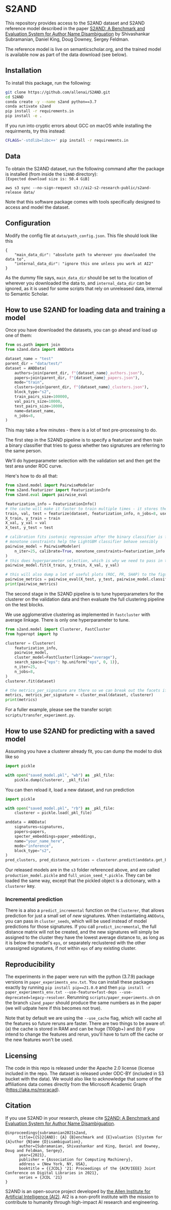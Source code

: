 # S2AND
This repository provides access to the S2AND dataset and S2AND reference model described in the paper [S2AND: A Benchmark and Evaluation System for Author Name Disambiguation](https://api.semanticscholar.org/CorpusID:232233421) by Shivashankar Subramanian, Daniel King, Doug Downey, Sergey Feldman.

The reference model is live on semanticscholar.org, and the trained model is available now as part of the data download (see below).

## Installation
To install this package, run the following:

```bash
git clone https://github.com/allenai/S2AND.git
cd S2AND
conda create -y --name s2and python==3.7
conda activate s2and
pip install -r requirements.in
pip install -e .
```

If you run into cryptic errors about GCC on macOS while installing the requirments, try this instead:
```bash
CFLAGS='-stdlib=libc++' pip install -r requirements.in
```

## Data 
To obtain the S2AND dataset, run the following command after the package is installed (from inside the `S2AND` directory):  
```[Expected download size is: 50.4 GiB]```

`aws s3 sync --no-sign-request s3://ai2-s2-research-public/s2and-release data/`

Note that this software package comes with tools specifically designed to access and model the dataset.

## Configuration
Modify the config file at `data/path_config.json`. This file should look like this
```
{
    "main_data_dir": "absolute path to wherever you downloaded the data to",
    "internal_data_dir": "ignore this one unless you work at AI2"
}
```
As the dummy file says, `main_data_dir` should be set to the location of wherever you downloaded the data to, and
`internal_data_dir` can be ignored, as it is used for some scripts that rely on unreleased data, internal to Semantic Scholar.

## How to use S2AND for loading data and training a model
Once you have downloaded the datasets, you can go ahead and load up one of them:

```python
from os.path import join
from s2and.data import ANDData

dataset_name = "test"
parent_dir = "data/test/"
dataset = ANDData(
    authors=join(parent_dir, f"{dataset_name}_authors.json"),
    papers=join(parent_dir, f"{dataset_name}_papers.json"),
    mode="train",
    clusters=join(parent_dir, f"{dataset_name}_clusters.json"),
    block_type="s2",
    train_pairs_size=100000,
    val_pairs_size=10000,
    test_pairs_size=10000,
    name=dataset_name,
    n_jobs=8,
)
```

This may take a few minutes - there is a lot of text pre-processing to do.

The first step in the S2AND pipeline is to specify a featurizer and then train a binary classifier
that tries to guess whether two signatures are referring to the same person. 

We'll do hyperparameter selection with the validation set and then get the test area under ROC curve.

Here's how to do all that:

```python
from s2and.model import PairwiseModeler
from s2and.featurizer import FeaturizationInfo
from s2and.eval import pairwise_eval

featurization_info = FeaturizationInfo()
# the cache will make it faster to train multiple times - it stores the features on disk for you
train, val, test = featurize(dataset, featurization_info, n_jobs=8, use_cache=True)
X_train, y_train = train
X_val, y_val = val
X_test, y_test = test

# calibration fits isotonic regression after the binary classifier is fit
# monotone constraints help the LightGBM classifier behave sensibly
pairwise_model = PairwiseModeler(
    n_iter=25, calibrate=True, monotone_constraints=featurization_info.lightgbm_monotone_constraints
)
# this does hyperparameter selection, which is why we need to pass in the validation set.
pairwise_model.fit(X_train, y_train, X_val, y_val)

# this will also dump a lot of useful plots (ROC, PR, SHAP) to the figs_path
pairwise_metrics = pairwise_eval(X_test, y_test, pairwise_model.classifier, figs_path='figs/', title='example')
print(pairwise_metrics)
```

The second stage in the S2AND pipeline is to tune hyperparameters for the clusterer on the validation data
and then evaluate the full clustering pipeline on the test blocks.

We use agglomerative clustering as implemented in `fastcluster` with average linkage.
There is only one hyperparameter to tune.

```python
from s2and.model import Clusterer, FastCluster
from hyperopt import hp

clusterer = Clusterer(
    featurization_info,
    pairwise_model,
    cluster_model=FastCluster(linkage="average"),
    search_space={"eps": hp.uniform("eps", 0, 1)},
    n_iter=25,
    n_jobs=8,
)
clusterer.fit(dataset)

# the metrics_per_signature are there so we can break out the facets if needed
metrics, metrics_per_signature = cluster_eval(dataset, clusterer)
print(metrics)
```

For a fuller example, please see the transfer script: `scripts/transfer_experiment.py`.

## How to use S2AND for predicting with a saved model
Assuming you have a clusterer already fit, you can dump the model to disk like so
```python
import pickle

with open("saved_model.pkl", "wb") as _pkl_file:
    pickle.dump(clusterer, _pkl_file)
```

You can then reload it, load a new dataset, and run prediction
```python
import pickle

with open("saved_model.pkl", "rb") as _pkl_file:
    clusterer = pickle.load(_pkl_file)

anddata = ANDData(
    signatures=signatures,
    papers=papers,
    specter_embeddings=paper_embeddings,
    name="your_name_here",
    mode="inference",
    block_type="s2",
)
pred_clusters, pred_distance_matrices = clusterer.predict(anddata.get_blocks(), anddata)
```

Our released models are in the `s3` folder referenced above, and are called `production_model.pickle` and `full_union_seed_*.pickle`. They can be loaded the same way, except that the pickled object is a dictionary, with a `clusterer` key.

### Incremental prediction
There is a also a `predict_incremental` function on the `Clusterer`, that allows prediction for just a small set of *new* signatures. When instantiating `ANDData`, you can pass in `cluster_seeds`, which will be used instead of model predictions for those signatures. If you call `predict_incremental`, the full distance matrix will not be created, and the new signatures will simply be assigned to the cluster they have the lowest average distance to, as long as it is below the model's `eps`, or separately reclustered with the other unassigned signatures, if not within `eps` of any existing cluster.

## Reproducibility
The experiments in the paper were run with the python (3.7.9) package versions in `paper_experiments_env.txt`. You can install these packages exactly by running `pip install pip==21.0.0` and then `pip install -r paper_experiments_env.txt --use-feature=fast-deps --use-deprecated=legacy-resolver`. Rerunning `scripts/paper_experiments.sh` on the branch `s2and_paper` should produce the same numbers as in the paper (we will udpate here if this becomes not true). 

Note that by default we are using the `--use_cache` flag, which will cache all the features so future reruns are faster. There are two things to be aware of: (a) the cache is stored in RAM and can be huge (100gb+) and (b) if you intend to change the features and rerun, you'll have to turn off the cache or the new features won't be used.

## Licensing
The code in this repo is released under the Apache 2.0 license (license included in the repo. The dataset is released under ODC-BY (included in S3 bucket with the data). We would also like to acknowledge that some of the affiliations data comes directly from the Microsoft Academic Graph (https://aka.ms/msracad).

## Citation

If you use S2AND in your research, please cite [S2AND: A Benchmark and Evaluation System for Author Name Disambiguation](https://api.semanticscholar.org/CorpusID:232233421).

```
@inproceedings{subramanian2021s2and,
      title={{S}2{AND}: {A} {B}enchmark and {E}valuation {S}ystem for {A}uthor {N}ame {D}isambiguation}, 
      author={Subramanian, Shivashankar and King, Daniel and Downey, Doug and Feldman, Sergey},
      year={2021},
      publisher = {Association for Computing Machinery},
      address = {New York, NY, USA},
      booktitle = {{JCDL} '21: Proceedings of the {ACM/IEEE} Joint Conference on Digital Libraries in 2021},
      series = {JCDL '21}
}
```

S2AND is an open-source project developed by [the Allen Institute for Artificial Intelligence (AI2)](http://www.allenai.org).
AI2 is a non-profit institute with the mission to contribute to humanity through high-impact AI research and engineering.
